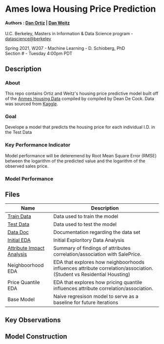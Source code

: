 Ames Iowa Housing Price Prediction
===========================

#### Authors : [Dan Ortiz](https://github.com/cal-dortiz/) | [Dan Weitz](https://www.google.com) 

U.C. Berkeley, Masters in Information & Data Science program - [datascience@berkeley](https://datascience.berkeley.edu/) 

Spring 2021, W207 - Machine Learning - D. Schioberg, PhD <br>
Section # - Tuesday 4:00pm PDT

## Description

### About
This repo contains Ortiz and Weitz's housing price predictive model built off of the [Anmes Housing Data](http://jse.amstat.org/v19n3/decock.pdf) compiled by compiled by Dean De Cock. Data was sourced from [Kaggle](https://www.kaggle.com/).

### Goal
Develope a model that predicts the housing price for each individual I.D. in the Test Data

### Key Performance Indicator
Model performance will be deteremend by Root Mean Square Error (RMSE) between the logarithm of the predicted value and the logarithm of the observed sales price.

### Model Performance


## Files

|Name|Description|
|----|-----------|
|[Train Data](https://github.com/cal-dortiz/W207_Applied-_Machine_Learning/blob/183fae86e5c0acd1937557404734a1df7b4172d4/Final_Project/Data/train.csv) |Data used to train the model|
|[Test Data](https://github.com/cal-dortiz/W207_Applied-_Machine_Learning/blob/183fae86e5c0acd1937557404734a1df7b4172d4/Final_Project/Data/test.csv)|Data used to test the model|
|[Data Doc](https://github.com/cal-dortiz/W207_Applied-_Machine_Learning/blob/183fae86e5c0acd1937557404734a1df7b4172d4/Final_Project/Data/data_description.txt)|Documentation regarding the data set|
|[Initial EDA](https://github.com/cal-dortiz/W207_Applied-_Machine_Learning/blob/main/Final_Project/Data%20Exploration%20Files/Exploratory%20Data%20Analysis.ipynb) | Initial Exploritory Data Analysis|
|[Attribute Impact Analysis](https://github.com/cal-dortiz/W207_Applied-_Machine_Learning/blob/main/Final_Project/Data%20Exploration%20Files/Parameter%20Correlation%20Assessment.xlsx)| Summary of findings of attributes correlation/association with SalePrice.
|Neighboorhood EDA| EDA that explores how neighboorhoods influences attribute correlation/association. (Student vs Residential Housting)|
|Price Quantile EDA| EDA that explores how pricing quantile influences attribute correlation/association.|
|Base Model|Naive regresison model to serve as a baseline for future iterations|






## Key Observations

## Model Construction
